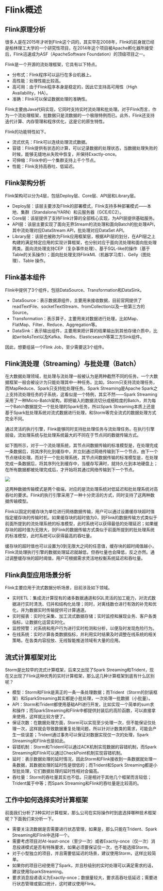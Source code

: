# Flink概述

## Flink原理分析

很多人是在2015年才听到Flink这个词的，其实早在2008年，Flink的前身就已经是柏林理工大学的一个研究性项目，在2014年这个项目被Apache孵化器所接受后，Flink迅速成为ASF（ApacheSoftware Foundation）的顶级项目之一。

Flink是一个开源的流处理框架，它具有以下特点。

* 分布式：Flink程序可以运行在多台机器上。
* 高性能：处理性能比较高。
* 高可用：由于Flink程序本身是稳定的，因此它支持高可用性（High Availability，HA）。
* 准确：Flink可以保证数据处理的准确性。

Flink主要由Java代码实现，它同时支持实时流处理和批处理。对于Flink而言，作为一个流处理框架，批数据只是流数据的一个极限特例而已。此外，Flink还支持迭代计算、内存管理和程序优化，这是它的原生特性。

Flink的功能特性如下。

* 流式优先：Flink可以连续处理流式数据。
* 容错：Flink提供有状态的计算，可以记录数据的处理状态，当数据处理失败的时候，能够无缝地从失败中恢复，并保持Exactly-once。
* 可伸缩：Flink中的一个集群支持上千个节点。
* 性能：Flink支持高吞吐、低延迟。

## Flink架构分析

Flink架构可以分为4层，包括Deploy层、Core层、API层和Library层。

* Deploy层：该层主要涉及Flink的部署模式，Flink支持多种部署模式——本地、集群（Standalone/YARN）和云服务器（GCE/EC2）。
* Core层：该层提供了支持Flink计算的全部核心实现，为API层提供基础服务。
* API层：该层主要实现了面向无界Stream的流处理和面向Batch的批处理API，其中流处理对应DataStream API，批处理对应DataSet API。
* Library层：该层也被称为Flink应用框架层，根据API层的划分，在API层之上构建的满足特定应用的实现计算框架，也分别对应于面向流处理和面向批处理两类。面向流处理支持CEP（复杂事件处理）、基于SQL-like的操作（基于Table的关系操作）；面向批处理支持FlinkML（机器学习库）、Gelly（图处理）、Table 操作。

## Flink基本组件

Flink中提供了3个组件，包括DataSource、Transformation和DataSink。

* DataSource：表示数据源组件，主要用来接收数据，目前官网提供了readTextFile、socketTextStream、fromCollection以及一些第三方的Source。
* Transformation：表示算子，主要用来对数据进行处理，比如Map、FlatMap、Filter、Reduce、Aggregation等。
* DataSink：表示输出组件，主要用来把计算的结果输出到其他存储介质中，比如writeAsText以及Kafka、Redis、Elasticsearch等第三方Sink组件。

因此，想要组装一个Flink Job，至少需要这3个组件。

## Flink流处理（Streaming）与批处理（Batch）

在大数据处理领域，批处理与流处理一般被认为是两种截然不同的任务，一个大数据框架一般会被设计为只能处理其中一种任务。比如，Storm只支持流处理任务，而MapReduce、Spark只支持批处理任务。Spark Streaming是Apache Spark之上支持流处理任务的子系统，这看似是一个特例，其实不然——Spark Streaming采用了一种Micro-Batch架构，即把输入的数据流切分成细粒度的Batch，并为每一个Batch数据提交一个批处理的Spark任务，所以Spark Streaming本质上还是基于Spark批处理系统对流式数据进行处理，和Storm等完全流式的数据处理方式完全不同。

通过灵活的执行引擎，Flink能够同时支持批处理任务与流处理任务。在执行引擎层级，流处理系统与批处理系统最大的不同在于节点间的数据传输方式。

如下图所示，对于一个流处理系统，其节点间数据传输的标准模型是，在处理完成一条数据后，将其序列化到缓存中，并立刻通过网络传输到下一个节点，由下一个节点继续处理。而对于一个批处理系统，其节点间数据传输的标准模型是，在处理完成一条数据后，将其序列化到缓存中，当缓存写满时，就持久化到本地硬盘上；在所有数据都被处理完成后，才开始将其通过网络传输到下一个节点。

<img src="Flink/img/45e53937b667e848d2c49100042edb49.png" />

这两种数据传输模式是两个极端，对应的是流处理系统对低延迟和批处理系统对高吞吐的要求。Flink的执行引擎采用了一种十分灵活的方式，同时支持了这两种数据传输模型。

Flink以固定的缓存块为单位进行网络数据传输，用户可以通过设置缓存块超时值指定缓存块的传输时机。如果缓存块的超时值为0，则Flink的数据传输方式类似于前面所提到的流处理系统的标准模型，此时系统可以获得最低的处理延迟；如果缓存块的超时值为无限大，则Flink的数据传输方式类似于前面所提到的批处理系统的标准模型，此时系统可以获得最高的吞吐量。

缓存块的超时值也可以设置为0到无限大之间的任意值，缓存块的超时阈值越小，Flink流处理执行引擎的数据处理延迟就越低，但吞吐量也会降低，反之亦然。通过调整缓存块的超时阈值，用户可根据需求灵活地权衡系统延迟和吞吐量。

## Flink典型应用场景分析

Flink主要应用于流式数据分析场景，目前涉及如下领域。

* 实时ETL：集成流计算现有的诸多数据通道和SQL灵活的加工能力，对流式数据进行实时清洗、归并和结构化处理；同时，对离线数仓进行有效的补充和优化，并为数据实时传输提供可计算通道。
* 实时报表：实时化采集、加工流式数据存储；实时监控和展现业务、客户各类指标，让数据化运营实时化。
* 监控预警：对系统和用户行为进行实时检测和分析，以便及时发现危险行为。
* 在线系统：实时计算各类数据指标，并利用实时结果及时调整在线系统的相关策略，在各类内容投放、无线智能推送领域有大量的应用。

## 流式计算框架对比

Storm是比较早的流式计算框架，后来又出现了Spark Streaming和Trident，现在又出现了Flink这种优秀的实时计算框架，那么这几种计算框架到底有什么区别呢？

* 模型：Storm和Flink是真正的一条一条处理数据；而Trident（Storm的封装框架）和SparkStreaming其实都是小批处理，一次处理一批数据（小批量）。
* API：Storm和Trident都使用基础API进行开发，比如实现一个简单的sum求和操作；而SparkStreaming和Flink中都提供封装后的高阶函数，可以直接拿来使用，这样就比较方便了。
* 保证次数：在数据处理方面，Storm可以实现至少处理一次，但不能保证仅处理一次，这样就会导致数据重复处理问题，所以针对计数类的需求，可能会产生一些误差；Trident通过事务可以保证对数据实现仅一次的处理，Spark Streaming和Flink也是如此。
* 容错机制：Storm和Trident可以通过ACK机制实现数据的容错机制，而Spark Streaming和Flink可以通过CheckPoint机制实现容错机制。
* 延时：表示数据处理的延时情况，因此Storm和Flink接收到一条数据就处理一条数据，其数据处理的延时性是很低的；而Trident和Spark Streaming都是小型批处理，它们数据处理的延时性相对会偏高。
* 吞吐量：Storm的吞吐量其实也不低，只是相对于其他几个框架而言较低；Trident属于中等；而Spark Streaming和Flink的吞吐量是比较高的。

## 工作中如何选择实时计算框架

前面我们分析了3种实时计算框架，那么公司在实际操作时到底选择哪种技术框架呢？下面我们来分析一下。

* 需要关注流数据是否需要进行状态管理，如果是，那么只能在Trident、Spark Streaming和Flink中选择一个。
* 需要考虑项目对At-least-once（至少一次）或者Exactly-once（仅一次）消息投递模式是否有特殊要求，如果必须要保证仅一次，也不能选择Storm。
* 对于小型独立的项目，并且需要低延迟的场景，建议使用Storm，这样比较简单。
* 如果你的项目已经使用了Spark，并且秒级别的实时处理可以满足需求的话，建议使用SparkStreaming。
* 要求消息投递语义为Exactly-once；数据量较大，要求高吞吐低延迟；需要进行状态管理或窗口统计，这时建议使用Flink。
